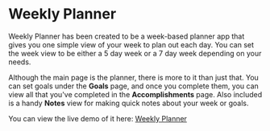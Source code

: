# Weekly Planner

Weekly Planner has been created to be a week-based planner app that gives you one simple view of your week to plan out each day. You can set the week view to be either a 5 day week or a 7 day week depending on your needs.

Although the main page is the planner, there is more to it than just that. You can set goals under the **Goals** page, and once you complete them, you can view all that you've completed in the **Accomplishments** page. Also included is a handy **Notes** view for making quick notes about your week or goals.

You can view the live demo of it here: [Weekly Planner](http://cmspencer109.github.io.com)
